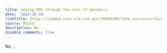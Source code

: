 ```yaml
---
title: Seeing MDS through the lens of genomics
date: '2024-10-10'
linkTitle: https://pubmed.ncbi.nlm.nih.gov/39388160/?utm_source=curl&utm_medium=rss&utm_campaign=journals&utm_content=7603509&fc=None&ff=20241011200419&v=2.18.0.post9+e462414
source: Blood
description: No ...
disable_comments: true
---
```

No ...